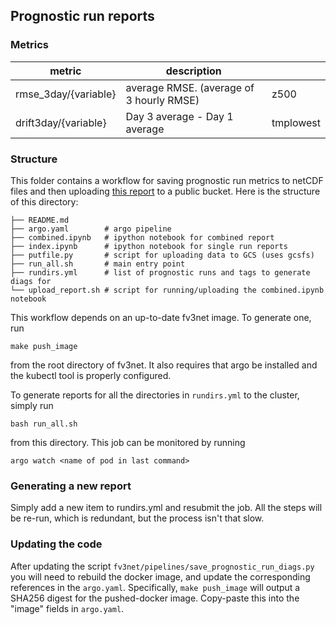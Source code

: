 ## Prognostic run reports

### Metrics

| metric |  description| |
|-|-|-|
|rmse_3day/{variable} | average RMSE. (average of 3 hourly RMSE)| z500 |
|drift3day/{variable} |  Day 3 average - Day 1 average | tmplowest |


### Structure

This folder contains a workflow for saving prognostic run metrics to netCDF
files and then uploading [this report][1] to a public bucket. Here is the structure
of this directory:

	├── README.md
	├── argo.yaml        # argo pipeline
	├── combined.ipynb   # ipython notebook for combined report
	├── index.ipynb      # ipython notebook for single run reports
	├── putfile.py       # script for uploading data to GCS (uses gcsfs)
	├── run_all.sh       # main entry point
	├── rundirs.yml      # list of prognostic runs and tags to generate diags for
	└── upload_report.sh # script for running/uploading the combined.ipynb notebook



This workflow depends on an up-to-date fv3net image. To generate one, run

    make push_image

from the root directory of fv3net. It also requires that argo be installed and the kubectl tool is properly configured.

To generate reports for all the directories in `rundirs.yml` to the cluster,
simply run

    bash run_all.sh

from this directory. This job can be monitored by running

    argo watch <name of pod in last command>

### Generating a new report

Simply add a new item to rundirs.yml and resubmit the job. All the steps will be
re-run, which is redundant, but the process isn't that slow.

[1]: http://storage.googleapis.com/vcm-ml-public/experiments-2020-03/prognostic_run_diags/combined.html

### Updating the code

After updating the script `fv3net/pipelines/save_prognostic_run_diags.py` you will need to rebuild the docker image, and update the corresponding references in the `argo.yaml`. Specifically, `make push_image` will output a SHA256 digest for the pushed-docker image. Copy-paste this into the "image" fields in `argo.yaml`.
